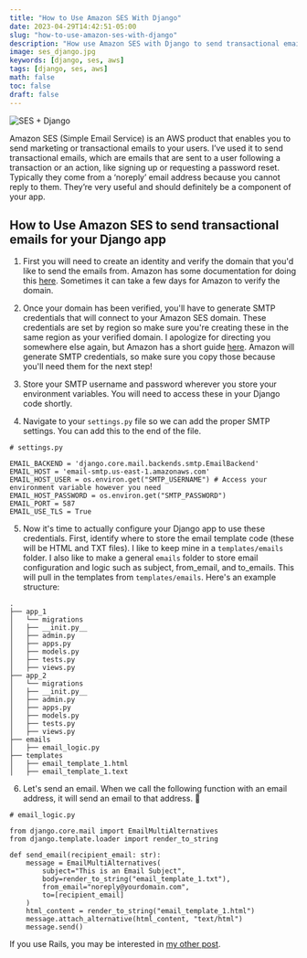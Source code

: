 ```yaml
---
title: "How to Use Amazon SES With Django"
date: 2023-04-29T14:42:51-05:00
slug: "how-to-use-amazon-ses-with-django"
description: "How use Amazon SES with Django to send transactional emails"
image: ses_django.jpg
keywords: [django, ses, aws]
tags: [django, ses, aws]
math: false
toc: false
draft: false
---
```


![SES + Django](../images/ses_django.jpg)

Amazon SES (Simple Email Service) is an AWS product that enables you to send marketing or transactional emails to your users. I’ve used it to send transactional emails, which are emails that are sent to a user following a transaction or an action, like signing up or requesting a password reset. Typically they come from a ‘noreply’ email address because you cannot reply to them. They’re very useful and should definitely be a component of your app.

## How to Use Amazon SES to send transactional emails for your Django app

1. First you will need to create an identity and verify the domain that you'd like to send the emails from. Amazon has some documentation for doing this [here](https://docs.aws.amazon.com/ses/latest/dg/creating-identities.html#verify-domain-procedure). Sometimes it can take a few days for Amazon to verify the domain.
   
2. Once your domain has been verified, you'll have to generate SMTP credentials that will connect to your Amazon SES domain. These credentials are set by region so make sure you're creating these in the same region as your verified domain. I apologize for directing you somewhere else again, but Amazon has a short guide [here](https://docs.aws.amazon.com/ses/latest/dg/smtp-credentials.html). Amazon will generate SMTP credentials, so make sure you copy those because you'll need them for the next step!
   
3. Store your SMTP username and password wherever you store your environment variables. You will need to access these in your Django code shortly.
   
4. Navigate to your `settings.py` file so we can add the proper SMTP settings. You can add this to the end of the file.
   
```
# settings.py

EMAIL_BACKEND = 'django.core.mail.backends.smtp.EmailBackend'
EMAIL_HOST = 'email-smtp.us-east-1.amazonaws.com'
EMAIL_HOST_USER = os.environ.get("SMTP_USERNAME") # Access your environment variable however you need
EMAIL_HOST_PASSWORD = os.environ.get("SMTP_PASSWORD")
EMAIL_PORT = 587
EMAIL_USE_TLS = True
```
   
5. Now it's time to actually configure your Django app to use these credentials. First, identify where to store the email template code (these will be HTML and TXT files). I like to keep mine in a `templates/emails` folder. I also like to make a general `emails` folder to store email configuration and logic such as subject, from_email, and to_emails. This will pull in the templates from `templates/emails`. Here's an example structure:
```
.
├── app_1
│   └── migrations
│   ├── __init.py__
│   ├── admin.py
│   ├── apps.py
│   ├── models.py
│   ├── tests.py
│   ├── views.py
├── app_2
│   └── migrations
│   ├── __init.py__
│   ├── admin.py
│   ├── apps.py
│   ├── models.py
│   ├── tests.py
│   ├── views.py
├── emails
│   ├── email_logic.py
├── templates
│   ├── email_template_1.html
│   ├── email_template_1.text
```

6. Let's send an email. When we call the following function with an email address, it will send an email to that address. 💌
   
```
# email_logic.py

from django.core.mail import EmailMultiAlternatives
from django.template.loader import render_to_string

def send_email(recipient_email: str):
    message = EmailMultiAlternatives(
        subject="This is an Email Subject",
        body=render_to_string("email_template_1.txt"),
        from_email="noreply@yourdomain.com",
        to=[recipient_email]
    )
    html_content = render_to_string("email_template_1.html")
    message.attach_alternative(html_content, "text/html")
    message.send()
```


If you use Rails, you may be interested in [my other post](https://www.adriennefranke.com/blog/how-to-use-amazon-ses-with-rails/).
